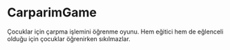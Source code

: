 # CarparimGame
Çocuklar için çarpma işlemini öğrenme oyunu. Hem eğitici hem de eğlenceli olduğu için çocuklar öğrenirken sıkılmazlar.
